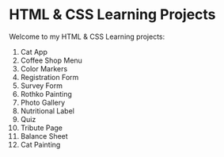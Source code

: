 # HTML & CSS Learning Projects
Welcome to my HTML & CSS Learning projects:

1. Cat App
2. Coffee Shop Menu
3. Color Markers
4. Registration Form
5. Survey Form
6. Rothko Painting
7. Photo Gallery
8. Nutritional Label
9. Quiz
10. Tribute Page
11. Balance Sheet
12. Cat Painting
